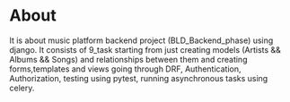 # About

It is about music platform backend project (BLD_Backend_phase) using django. It consists of 9_task starting from just creating models (Artists && Albums && Songs) and relationships between them and creating forms,templates and views going through DRF, Authentication, Authorization, testing using pytest, running asynchronous tasks using celery.
